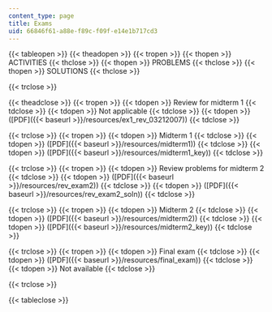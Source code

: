 ```yaml
---
content_type: page
title: Exams
uid: 66846f61-a88e-f89c-f09f-e14e1b717cd3
---
```


{{< tableopen >}}
{{< theadopen >}}
{{< tropen >}}
{{< thopen >}}
ACTIVITIES
{{< thclose >}}
{{< thopen >}}
PROBLEMS
{{< thclose >}}
{{< thopen >}}
SOLUTIONS
{{< thclose >}}

{{< trclose >}}

{{< theadclose >}}
{{< tropen >}}
{{< tdopen >}}
Review for midterm 1
{{< tdclose >}}
{{< tdopen >}}
Not applicable
{{< tdclose >}}
{{< tdopen >}}
([PDF]({{< baseurl >}}/resources/ex1_rev_03212007))
{{< tdclose >}}

{{< trclose >}}
{{< tropen >}}
{{< tdopen >}}
Midterm 1
{{< tdclose >}}
{{< tdopen >}}
([PDF]({{< baseurl >}}/resources/midterm1))
{{< tdclose >}}
{{< tdopen >}}
([PDF]({{< baseurl >}}/resources/midterm1_key))
{{< tdclose >}}

{{< trclose >}}
{{< tropen >}}
{{< tdopen >}}
Review problems for midterm 2
{{< tdclose >}}
{{< tdopen >}}
([PDF]({{< baseurl >}}/resources/rev_exam2))
{{< tdclose >}}
{{< tdopen >}}
([PDF]({{< baseurl >}}/resources/rev_exam2_soln))
{{< tdclose >}}

{{< trclose >}}
{{< tropen >}}
{{< tdopen >}}
Midterm 2
{{< tdclose >}}
{{< tdopen >}}
([PDF]({{< baseurl >}}/resources/midterm2))
{{< tdclose >}}
{{< tdopen >}}
([PDF]({{< baseurl >}}/resources/midterm2_key))
{{< tdclose >}}

{{< trclose >}}
{{< tropen >}}
{{< tdopen >}}
Final exam
{{< tdclose >}}
{{< tdopen >}}
([PDF]({{< baseurl >}}/resources/final_exam))
{{< tdclose >}}
{{< tdopen >}}
Not available
{{< tdclose >}}

{{< trclose >}}

{{< tableclose >}}